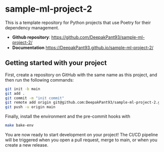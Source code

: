 # sample-ml-project-2

This is a template repository for Python projects that use Poetry for their dependency management.

- **Github repository**: <https://github.com/DeepakPant93/sample-ml-project-2/>
- **Documentation** <https://DeepakPant93.github.io/sample-ml-project-2/>

## Getting started with your project

First, create a repository on GitHub with the same name as this project, and then run the following commands:

```bash
git init -b main
git add .
git commit -m "init commit"
git remote add origin git@github.com:DeepakPant93/sample-ml-project-2.git
git push -u origin main
```

Finally, install the environment and the pre-commit hooks with

```bash
make bake-env
```

You are now ready to start development on your project!
The CI/CD pipeline will be triggered when you open a pull request, merge to main, or when you create a new release.
